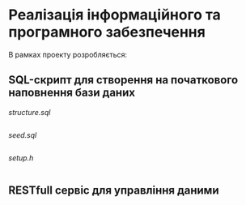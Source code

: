 # Реалізація інформаційного та програмного забезпечення

В рамках проекту розробляється:

## SQL-скрипт для створення на початкового наповнення бази даних

_structure.sql_
```postgresql

```

_seed.sql_
```postgresql

```

_setup.h_
```shell

```

## RESTfull сервіс для управління даними

